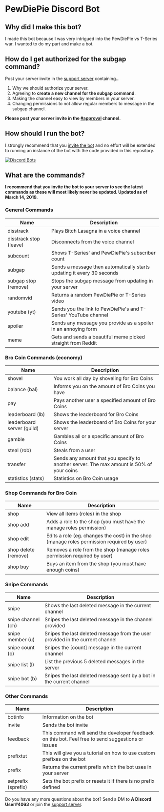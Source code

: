 # PewDiePie Discord Bot

## Why did I make this bot?

I made this bot because I was very intrigued into the PewDiePie vs T-Series war. I wanted to do my part and make a bot.

## How do I get authorized for the subgap command?

Post your server invite in the [support server](https://discord.gg/we4DQ5u) containing...

1. Why we should authorize your server.
2. Agreeing to **create a new channel for the subgap command**.
3. Making the channel easy to view by members in your server.
4. Changing permissions to not allow regular members to message in the subgap channel.

**Please post your server invite in the [#approval](https://discordapp.com/channels/499357399690379264/521430484861976582) channel.**

## How should I run the bot?

I strongly recommend that you [invite the bot](https://discordbots.org/bot/500868806776979462/) and no effort will be extended to running an instance of the bot with the code provided in this repository.

[![Discord Bots](https://discordbots.org/api/widget/500868806776979462.svg)](https://discordbots.org/bot/500868806776979462)

## What are the commands?

**I recommend that you invite the bot to your server to see the latest commands as these will most likely never be updated. Updated as of March 14, 2019.**

### General Commands
|Name|Description|
|----|-----------|
|disstrack|Plays Bitch Lasagna in a voice channel|
|disstrack stop (leave)|Disconnects from the voice channel|
|subcount|Shows T-Series' and PewDiePie's subscriber count|
|subgap|Sends a message then automatically starts updating it every 30 seconds|
|subgap stop (remove)|Stops the subgap message from updating in your server|
|randomvid|Returns a random PewDiePie or T-Series video|
|youtube (yt)|Sends you the link to PewDiePie's and T-Series' YouTube channel|
|spoiler|Sends any message you provide as a spoiler in an annoying form|
|meme|Gets and sends a beautiful meme picked straight from Reddit|

### Bro Coin Commands (economy)
|Name|Description|
|----|-----------|
|shovel|You work all day by shoveling for Bro Coins|
|balance (bal)|Informs you on the amount of Bro Coins you have|
|pay|Pays another user a specified amount of Bro Coins|
|leaderboard (lb)|Shows the leaderboard for Bro Coins|
|leaderboard server (guild)|Shows the leaderboard of Bro Coins for your server|
|gamble|Gambles all or a specific amount of Bro Coins|
|steal (rob)|Steals from a user|
|transfer|Sends any amount that you specify to another server. The max amount is 50% of your coins|
|statistics (stats)|Statistics on Bro Coin usage|

### Shop Commands for Bro Coin
|Name|Description|
|----|-----------|
|shop|View all items (roles) in the shop|
|shop add|Adds a role to the shop (you must have the manage roles permission)|
|shop edit|Edits a role (eg. changes the cost) in the shop (manage roles permission required by user)|
|shop delete (remove)|Removes a role from the shop (manage roles permission required by user)|
|shop buy|Buys an item from the shop (you must have enough coins)|

### Snipe Commands
|Name|Description|
|---|------------|
|snipe|Shows the last deleted message in the current channel|
|snipe channel (ch)|Snipes the last deleted message in the channel provided|
|snipe member (u)|Snipes the last deleted message from the user provided in the current channel|
|snipe count (c)|Snipes the [count] message in the current channel|
|snipe list (l)|List the previous 5 deleted messages in the server|
|snipe bot (b)|Snipes the last deleted message sent by a bot in the current channel|

### Other Commands
|Name|Description|
|----|-----------|
|botinfo|Information on the bot|
|invite|Sends the bot invite|
|feedback|This command will send the developer feedback on this bot. Feel free to send suggestions or issues|
|prefixtut|This will give you a tutorial on how to use custom prefixes on the bot|
|prefix|Returns the current prefix which the bot uses in your server|
|setprefix (sprefix)|Sets the bot prefix or resets it if there is no prefix defined|


Do you have any more questions about the bot? Send a DM to **A Discord User#4063** or join the [support server](https://discord.gg/we4DQ5u).
